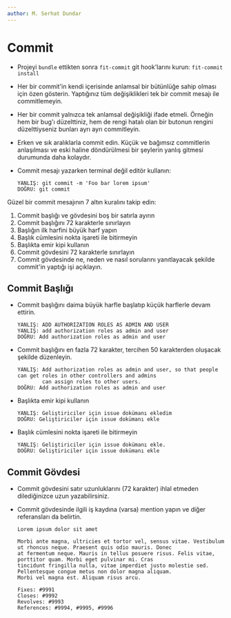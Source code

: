 ```yaml
---
author: M. Serhat Dundar
---
```


Commit
======

- Projeyi `bundle` ettikten sonra `fit-commit` git hook'larını kurun: `fit-commit install`

- Her bir commit'in kendi içerisinde anlamsal bir bütünlüğe sahip olması için özen gösterin. Yaptığınız tüm
  değişiklikleri tek bir commit mesajı ile commitlemeyin.

- Her bir commit yalnızca tek anlamsal değişikliği ifade etmeli. Örneğin hem bir bug'ı düzelttiniz, hem de rengi hatalı
  olan bir butonun rengini düzelttiyseniz bunları ayrı ayrı commitleyin.

- Erken ve sık aralıklarla commit edin. Küçük ve bağımsız commitlerin anlaşılması ve eski haline döndürülmesi bir
  şeylerin yanlış gitmesi durumunda daha kolaydır.

- Commit mesajı yazarken terminal değil editör kullanın:

      YANLIŞ: git commit -m 'Foo bar lorem ipsum'
      DOĞRU: git commit

Güzel bir commit mesajının 7 altın kuralını takip edin:

1. Commit başlığı ve gövdesini boş bir satırla ayırın
2. Commit başlığını 72 karakterle sınırlayın
3. Başlığın ilk harfini büyük harf yapın
4. Başlık cümlesini nokta işareti ile bitirmeyin
5. Başlıkta emir kipi kullanın
6. Commit gövdesini 72 karakterle sınırlayın
7. Commit gövdesinde ne, neden ve nasıl sorularını yanıtlayacak şekilde commit'in yaptığı işi açıklayın.

Commit Başlığı
--------------

- Commit başlığını daima büyük harfle başlatıp küçük harflerle devam ettirin.

      YANLIŞ: ADD AUTHORIZATION ROLES AS ADMIN AND USER
      YANLIŞ: add authorization roles as admin and user
      DOĞRU: Add authorization roles as admin and user

- Commit başlığını en fazla 72 karakter, tercihen 50 karakterden oluşacak şekilde düzenleyin.

      YANLIŞ: Add authorization roles as admin and user, so that people can get roles in other controllers and admins
              can assign roles to other users.
      DOĞRU: Add authorization roles as admin and user

- Başlıkta emir kipi kullanın

      YANLIŞ: Geliştiriciler için issue dokümanı ekledim
      DOĞRU: Geliştiriciler için issue dokümanı ekle

- Başlık cümlesini nokta işareti ile bitirmeyin

      YANLIŞ: Geliştiriciler için issue dokümanı ekle.
      DOĞRU: Geliştiriciler için issue dokümanı ekle

Commit Gövdesi
--------------

- Commit gövdesini satır uzunluklarını (72 karakter) ihlal etmeden dilediğinizce uzun yazabilirsiniz.

- Commit gövdesinde ilgili iş kaydına (varsa) mention yapın ve diğer referansları da belirtin.

      Lorem ipsum dolor sit amet

      Morbi ante magna, ultricies et tortor vel, sensus vitae. Vestibulum ut rhoncus neque. Praesent quis odio mauris. Donec
      at fermentum neque. Mauris in tellus posuere risus. Felis vitae, porttitor quam. Morbi eget pulvinar mi. Cras
      tincidunt fringilla nulla, vitae imperdiet justo molestie sed. Pellentesque congue metus non dolor magna aliquam.
      Morbi vel magna est. Aliquam risus arcu.

      Fixes: #9991
      Closes: #9992
      Revolves: #9993
      References: #9994, #9995, #9996
